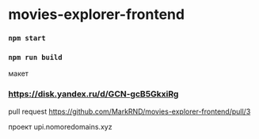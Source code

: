 # movies-explorer-frontend

### `npm start`
### `npm run build`

макет 

### https://disk.yandex.ru/d/GCN-gcB5GkxiRg
pull request
https://github.com/MarkRND/movies-explorer-frontend/pull/3

проект
upi.nomoredomains.xyz
